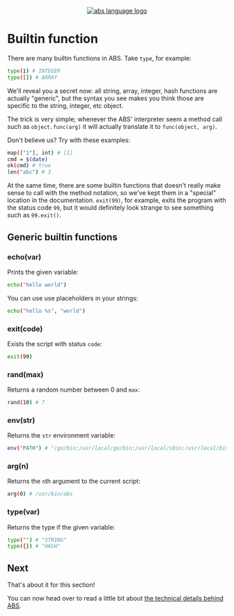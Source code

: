 <p align="center">
  <a href="https://www.abs-lang.org/">
    <img alt="abs language logo" src="https://github.com/abs-lang/abs/blob/master/bin/abs-horizontal.png?raw=true">
  </a>
</p>

# Builtin function

There are many builtin functions in ABS.
Take `type`, for example:

``` bash
type(1) # INTEGER
type([]) # ARRAY
```

We'll reveal you a secret now: all string, array, integer, hash functions
are actually "generic", but the syntax you see makes you think those are
specific to the string, integer, etc object.

The trick is very simple; whenever the ABS' interpreter seem a method call
such as `object.func(arg)` it will actually translate it to `func(object, arg)`.

Don't believe us? Try with these examples:

``` bash
map(["1"], int) # [1]
cmd = $(date)
ok(cmd) # true
len("abc") # 3
```

At the same time, there are some builtin functions that doesn't really
make sense to call with the method notation, so we've kept them in a
"special" location in the documentation. `exit(99)`, for example, exits
the program with the status code `99`, but it would definitely look
strange to see something such as `99.exit()`.

## Generic builtin functions

### echo(var)

Prints the given variable:

``` bash
echo("hello world")
```

You can use use placeholders in your strings:

``` bash
echo("hello %s", "world")
```

### exit(code)

Exists the script with status `code`:

``` bash
exit(99)
```

### rand(max)

Returns a random number between 0 and `max`:

``` bash
rand(10) # 7
```

### env(str)

Returns the `str` environment variable:

``` bash
env("PATH") # "/go/bin:/usr/local/go/bin:/usr/local/sbin:/usr/local/bin:/usr/sbin:/usr/bin:/sbin:/bin"
```

### arg(n)

Returns the `n`th argument to the current script:

``` bash
arg(0) # /usr/bin/abs
```

### type(var)

Returns the type if the given variable:

``` bash
type("") # "STRING"
type({}) # "HASH"
```

## Next

That's about it for this section!

You can now head over to read a little bit about [the technical details behind ABS](/misc/technical-details).